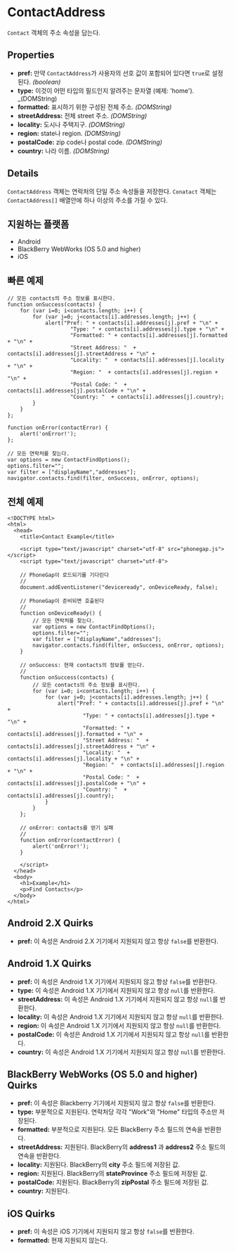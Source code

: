 ContactAddress
==============

`Contact` 객체의 주소 속성을 담는다.

Properties
----------
- __pref:__ 만약 `ContactAddress`가 사용자의 선호 값이 포함되어 있다면 `true`로 설정된다. _(boolean)_
- __type:__ 이것이 어떤 타입의 필드인지 알려주는 문자열 (예제: 'home'). _(DOMString)
- __formatted:__ 표시하기 위한 구성된 전체 주소. _(DOMString)_
- __streetAddress:__ 전체 street 주소. _(DOMString)_
- __locality:__ 도시나 주택지구. _(DOMString)_
- __region:__ state나 region. _(DOMString)_
- __postalCode:__ zip code나 postal code. _(DOMString)_
- __country:__ 나라 이름. _(DOMString)_

Details
-------

`ContactAddress` 객체는 연락처의 단일 주소 속성들을 저장한다. `Conatact` 객체는 `ContactAddress[]` 배열안에 하나 이상의 주소를 가질 수 있다.

지원하는 플랫폼
-------------------

- Android
- BlackBerry WebWorks (OS 5.0 and higher)
- iOS

빠른 예제
-------------

	// 모든 contacts의 주소 정보를 표시한다.
    function onSuccess(contacts) {
		for (var i=0; i<contacts.length; i++) {
			for (var j=0; j<contacts[i].addresses.length; j++) {
				alert("Pref: " + contacts[i].addresses[j].pref + "\n" +
						"Type: " + contacts[i].addresses[j].type + "\n" +
						"Formatted: " + contacts[i].addresses[j].formatted + "\n" + 
						"Street Address: "  + contacts[i].addresses[j].streetAddress + "\n" + 
						"Locality: "  + contacts[i].addresses[j].locality + "\n" + 
						"Region: "  + contacts[i].addresses[j].region + "\n" + 
						"Postal Code: "  + contacts[i].addresses[j].postalCode + "\n" + 
						"Country: "  + contacts[i].addresses[j].country);
			}
		}
    };

    function onError(contactError) {
        alert('onError!');
    };

    // 모든 연락처를 찾는다.
    var options = new ContactFindOptions();
	options.filter=""; 
	var filter = ["displayName","addresses"];
    navigator.contacts.find(filter, onSuccess, onError, options);

전체 예제
------------

    <!DOCTYPE html>
    <html>
      <head>
        <title>Contact Example</title>

        <script type="text/javascript" charset="utf-8" src="phonegap.js"></script>
        <script type="text/javascript" charset="utf-8">

        // PhoneGap이 로드되기를 기다린다
        //
        document.addEventListener("deviceready", onDeviceReady, false);

        // PhoneGap이 준비되면 호출된다
        //
        function onDeviceReady() {
		    // 모든 연락처를 찾는다.
		    var options = new ContactFindOptions();
			options.filter=""; 
			var filter = ["displayName","addresses"];
		    navigator.contacts.find(filter, onSuccess, onError, options);
        }
    
        // onSuccess: 현재 contacts의 정보를 얻는다.
        //
		function onSuccess(contacts) {
			// 모든 contacts의 주소 정보를 표시한다.
			for (var i=0; i<contacts.length; i++) {
				for (var j=0; j<contacts[i].addresses.length; j++) {
					alert("Pref: " + contacts[i].addresses[j].pref + "\n" +
							"Type: " + contacts[i].addresses[j].type + "\n" +
							"Formatted: " + contacts[i].addresses[j].formatted + "\n" + 
							"Street Address: "  + contacts[i].addresses[j].streetAddress + "\n" + 
							"Locality: "  + contacts[i].addresses[j].locality + "\n" + 
							"Region: "  + contacts[i].addresses[j].region + "\n" + 
							"Postal Code: "  + contacts[i].addresses[j].postalCode + "\n" + 
							"Country: "  + contacts[i].addresses[j].country);
				}
			}
		};
    
        // onError: contacts를 얻기 실패
        //
        function onError(contactError) {
            alert('onError!');
        }

        </script>
      </head>
      <body>
        <h1>Example</h1>
        <p>Find Contacts</p>
      </body>
    </html>

Android 2.X Quirks
------------------

- __pref:__ 이 속성은 Android 2.X 기기에서 지원되지 않고 항상 `false`를 반환한다.

Android 1.X Quirks
------------------

- __pref:__ 이 속성은 Android 1.X 기기에서 지원되지 않고 항상 `false`를 반환한다.
- __type:__ 이 속성은 Android 1.X 기기에서 지원되지 않고 항상 `null`를 반환한다.
- __streetAddress:__ 이 속성은 Android 1.X 기기에서 지원되지 않고 항상 `null`를 반환한다.
- __locality:__ 이 속성은 Android 1.X 기기에서 지원되지 않고 항상 `null`를 반환한다.
- __region:__ 이 속성은 Android 1.X 기기에서 지원되지 않고 항상 `null`를 반환한다.
- __postalCode:__ 이 속성은 Android 1.X 기기에서 지원되지 않고 항상 `null`를 반환한다.
- __country:__ 이 속성은 Android 1.X 기기에서 지원되지 않고 항상 `null`를 반환한다.

BlackBerry WebWorks (OS 5.0 and higher) Quirks
--------------------------------------------
- __pref:__ 이 속성은 Blackberry 기기에서 지원되지 않고 항상 `false`를 반환한다.
- __type:__ 부분적으로 지원된다. 연락처당 각각 "Work"와 "Home" 타입의 주소만 저장된다. 
- __formatted:__ 부분적으로 지원된다. 모든 BlackBerry 주소 필드의 연속을 반환한다.
- __streetAddress:__ 지원된다. BlackBerry의 __address1__ 과 __address2__ 주소 필드의 연속을 반환한다.
- __locality:__ 지원된다.  BlackBerry의 __city__ 주소 필드에 저장된 값.
- __region:__ 지원된다.  BlackBerry의 __stateProvince__ 주소 필드에 저장된 값.
- __postalCode:__ 지원된다.  BlackBerry의 __zipPostal__ 주소 필드에 저장된 값.
- __country:__ 지원된다.

iOS Quirks
----------
- __pref:__ 이 속성은 iOS 기기에서 지원되지 않고 항상 `false`를 반환한다.
- __formatted:__ 현재 지원되지 않는다.
